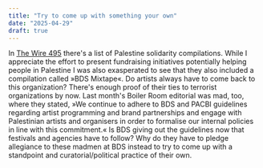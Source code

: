 ```yaml
---
title: "Try to come up with something your own"
date: "2025-04-29"
draft: true
---
```


In [The Wire 495](https://www.thewire.co.uk/issues/495) there's a list of Palestine solidarity compilations. While I appreciate the effort to present fundraising initiatives potentially helping people in Palestine I was also exasperated to see that they also included a compilation called »BDS Mixtape«. Do artists always have to come back to this organization? There's enough proof of their ties to terrorist organizations by now. Last month's Boiler Room editorial was mad, too, where they stated, »We continue to adhere to BDS and PACBI guidelines regarding artist programming and brand partnerships and engage with Palestinian artists and organisers in order to formalise our internal policies in line with this commitment.« Is BDS giving out the guidelines now that festivals and agencies have to follow? Why do they have to pledge allegiance to these madmen at BDS instead to try to come up with a standpoint and curatorial/political practice of their own. 